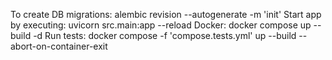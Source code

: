 To create DB migrations:
    alembic revision --autogenerate -m 'init'
Start app by executing:
    uvicorn src.main:app --reload
Docker:
    docker compose up --build -d
Run tests:
    docker compose -f 'compose.tests.yml' up --build --abort-on-container-exit